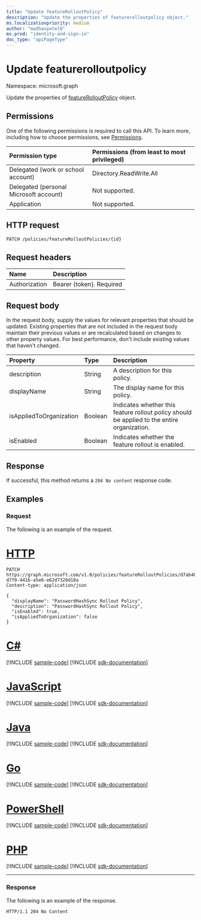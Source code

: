 ```yaml
---
title: "Update featureRolloutPolicy"
description: "Update the properties of featurerolloutpolicy object."
ms.localizationpriority: medium
author: "madhavpatel6"
ms.prod: "identity-and-sign-in"
doc_type: "apiPageType"
---
```


# Update featurerolloutpolicy

Namespace: microsoft.graph

Update the properties of [featureRolloutPolicy](../resources/featurerolloutpolicy.md) object.

## Permissions

One of the following permissions is required to call this API. To learn more, including how to choose permissions, see [Permissions](/graph/permissions-reference).

| Permission type                        | Permissions (from least to most privileged) |
|:---------------------------------------|:--------------------------------------------|
| Delegated (work or school account)     | Directory.ReadWrite.All |
| Delegated (personal Microsoft account) | Not supported. |
| Application                            | Not supported. |

## HTTP request

<!-- { "blockType": "ignored" } -->

```http
PATCH /policies/featureRolloutPolicies/{id}
```

## Request headers

| Name       | Description|
|:-----------|:-----------|
| Authorization | Bearer {token}. Required |

## Request body

In the request body, supply the values for relevant properties that should be updated. Existing properties that are not included in the request body maintain their previous values or are recalculated based on changes to other property values. For best performance, don't include existing values that haven't changed.

| Property     | Type        | Description |
|:-------------|:------------|:------------|
|description|String|A description for this policy.|
|displayName|String|The display name for this policy.|
|isAppliedToOrganization|Boolean|Indicates whether this feature rollout policy should be applied to the entire organization.|
|isEnabled|Boolean|Indicates whether the feature rollout is enabled.|

## Response

If successful, this method returns a `204 No content` response code.

## Examples

### Request

The following is an example of the request.

# [HTTP](#tab/http)
<!-- {
  "blockType": "request",
  "name": "update_featurerolloutpolicy"
}-->

```http
PATCH https://graph.microsoft.com/v1.0/policies/featureRolloutPolicies/d7ab4886-d7f0-441b-a5e6-e62d7328d18a
Content-type: application/json

{
  "displayName": "PasswordHashSync Rollout Policy",
  "description": "PasswordHashSync Rollout Policy",
  "isEnabled": true,
  "isAppliedToOrganization": false
}
```

# [C#](#tab/csharp)
[!INCLUDE [sample-code](../includes/snippets/csharp/update-featurerolloutpolicy-csharp-snippets.md)]
[!INCLUDE [sdk-documentation](../includes/snippets/snippets-sdk-documentation-link.md)]

# [JavaScript](#tab/javascript)
[!INCLUDE [sample-code](../includes/snippets/javascript/update-featurerolloutpolicy-javascript-snippets.md)]
[!INCLUDE [sdk-documentation](../includes/snippets/snippets-sdk-documentation-link.md)]

# [Java](#tab/java)
[!INCLUDE [sample-code](../includes/snippets/java/update-featurerolloutpolicy-java-snippets.md)]
[!INCLUDE [sdk-documentation](../includes/snippets/snippets-sdk-documentation-link.md)]

# [Go](#tab/go)
[!INCLUDE [sample-code](../includes/snippets/go/update-featurerolloutpolicy-go-snippets.md)]
[!INCLUDE [sdk-documentation](../includes/snippets/snippets-sdk-documentation-link.md)]

# [PowerShell](#tab/powershell)
[!INCLUDE [sample-code](../includes/snippets/powershell/update-featurerolloutpolicy-powershell-snippets.md)]
[!INCLUDE [sdk-documentation](../includes/snippets/snippets-sdk-documentation-link.md)]

# [PHP](#tab/php)
[!INCLUDE [sample-code](../includes/snippets/php/update-featurerolloutpolicy-php-snippets.md)]
[!INCLUDE [sdk-documentation](../includes/snippets/snippets-sdk-documentation-link.md)]

---

### Response

The following is an example of the response.

<!-- {
  "blockType": "response",
  "truncated": true,
} -->

```http
HTTP/1.1 204 No Content
```

<!-- uuid: 16cd6b66-4b1a-43a1-adaf-3a886856ed98
2019-02-04 14:57:30 UTC -->
<!-- {
  "type": "#page.annotation",
  "description": "Update featurerolloutpolicy",
  "keywords": "",
  "section": "documentation",
  "tocPath": ""
}-->


